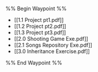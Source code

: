 %% Begin Waypoint %%
- [[1.1 Project pt1.pdf]]
- [[1.2 Project pt2.pdf]]
- [[1.3 Project pt3.pdf]]
- [[2.0 Shooting Game Exe.pdf]]
- [[2.1 Songs Repository Exe.pdf]]
- [[3.0 Inheritance Exercise.pdf]]

%% End Waypoint %%